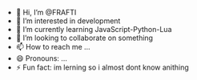 - 👋 Hi, I’m @FRAFTI
- 👀 I’m interested in development
- 🌱 I’m currently learning JavaScript-Python-Lua
- 💞️ I’m looking to collaborate on something
- 📫 How to reach me ...
- 😄 Pronouns: ...
- ⚡ Fun fact: im lerning so i almost dont know anithing

<!---
FRAFTI/FRAFTI is a ✨ special ✨ repository because its `README.md` (this file) appears on your GitHub profile.
You can click the Preview link to take a look at your changes.
--->
